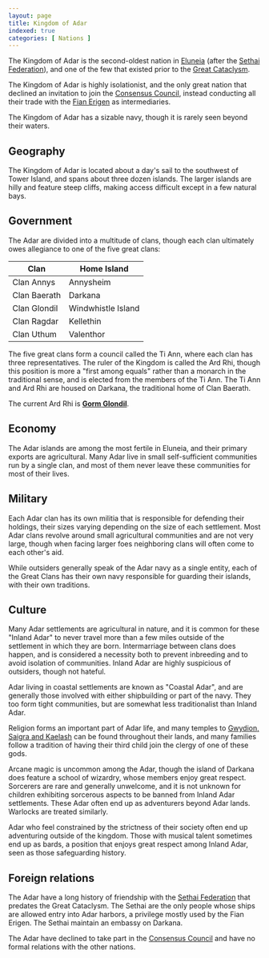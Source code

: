 ```yaml
---
layout: page
title: Kingdom of Adar
indexed: true
categories: [ Nations ]
---
```


The Kingdom of Adar is the second-oldest nation in [Eluneia](/locations/eluneia) (after
the [Sethai Federation](/nations/sethai_federation)), and one of the few that existed prior to the [Great Cataclysm](/history/great-cataclysm).

The Kingdom of Adar is highly isolationist, and the only great nation that declined an invitation to join
the [Consensus Council](/organizations/consensus_council), instead conducting all their trade with the [Fian Erigen](/nations/sethai_federation) as intermediaries.

The Kingdom of Adar has a sizable navy, though it is rarely seen beyond their waters.

## Geography

The Kingdom of Adar is located about a day's sail to the southwest of Tower Island, and spans about three dozen islands. The larger islands are hilly and feature steep cliffs, making access difficult except in a few natural bays.

## Government

The Adar are divided into a multitude of clans, though each clan ultimately owes allegiance to one of the five great clans:

| Clan         | Home Island        |
|--------------|--------------------|
| Clan Annys   | Annysheim          |
| Clan Baerath | Darkana            |
| Clan Glondil | Windwhistle Island |
| Clan Ragdar  | Kellethin          |
| Clan Uthum   | Valenthor          | 

The five great clans form a council called the Ti Ann, where each clan has three representatives. The ruler of the Kingdom is called the Ard Rhi, though this position is more a "first among equals" rather than a monarch in the traditional sense, and is elected from the members of the Ti Ann. The Ti Ann and Ard Rhi are housed on Darkana, the traditional home of Clan Baerath.

The current Ard Rhi is **[Gorm Glondil](/persons/gorm_glondil)**.

## Economy

The Adar islands are among the most fertile in Eluneia, and their primary exports are agricultural. Many Adar live in small self-sufficient communities run by a single clan, and most of them never leave these communities for most of their lives.

## Military

Each Adar clan has its own militia that is responsible for defending their holdings, their sizes varying depending on the size of each settlement. Most Adar clans revolve around small agricultural communities and are not very large, though when facing larger foes neighboring clans will often come to each other's aid.

While outsiders generally speak of the Adar navy as a single entity, each of the Great Clans has their own navy responsible for guarding their islands, with their own traditions.

## Culture

Many Adar settlements are agricultural in nature, and it is common for these "Inland Adar" to never travel more than a few miles outside of the settlement in which they are born. Intermarriage between clans does happen, and is considered a necessity both to prevent inbreeding and to avoid isolation of communities. Inland Adar are highly suspicious of outsiders, though not hateful.

Adar living in coastal settlements are known as "Coastal Adar", and are generally those involved with either shipbuilding or part of the navy. They too form tight communities, but are somewhat less traditionalist than Inland Adar.

Religion forms an important part of Adar life, and many temples to [Gwydion, Saigra and Kaelash](/pantheons/watchers) can be found throughout their lands, and many families follow a tradition of having their third child join the clergy of one of these gods.

Arcane magic is uncommon among the Adar, though the island of Darkana does feature a school of wizardry, whose members enjoy great respect. Sorcerers are rare and generally unwelcome, and it is not unknown for children exhibiting sorcerous aspects to be banned from Inland Adar settlements. These Adar often end up as adventurers beyond Adar lands. Warlocks are treated similarly.

Adar who feel constrained by the strictness of their society often end up adventuring outside of the kingdom. Those with musical talent sometimes end up as bards, a position that enjoys great respect among Inland Adar, seen as those safeguarding history.

## Foreign relations

The Adar have a long history of friendship with the [Sethai Federation](/nations/sethai_federation) that predates the Great Cataclysm. The Sethai are the only people whose ships are allowed entry into Adar harbors, a privilege mostly used by the Fian Erigen. The Sethai maintain an embassy on Darkana.

The Adar have declined to take part in the [Consensus Council](/organizations/consensus_council) and have no formal relations with the other nations.